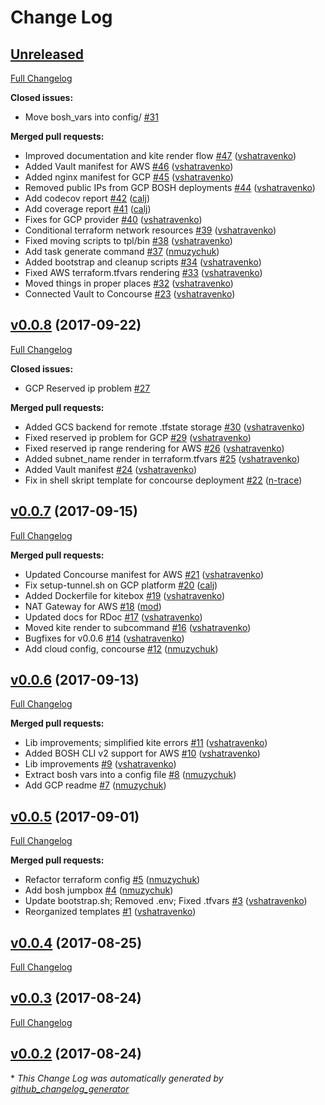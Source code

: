 # Change Log

## [Unreleased](https://github.com/helios-technologies/kite/tree/HEAD)

[Full Changelog](https://github.com/helios-technologies/kite/compare/v0.0.8...HEAD)

**Closed issues:**

- Move bosh\_vars into config/ [\#31](https://github.com/helios-technologies/kite/issues/31)

**Merged pull requests:**

- Improved documentation and kite render flow [\#47](https://github.com/helios-technologies/kite/pull/47) ([vshatravenko](https://github.com/vshatravenko))
- Added Vault manifest for AWS [\#46](https://github.com/helios-technologies/kite/pull/46) ([vshatravenko](https://github.com/vshatravenko))
- Added nginx manifest for GCP [\#45](https://github.com/helios-technologies/kite/pull/45) ([vshatravenko](https://github.com/vshatravenko))
- Removed public IPs from GCP BOSH deployments [\#44](https://github.com/helios-technologies/kite/pull/44) ([vshatravenko](https://github.com/vshatravenko))
- Add codecov report [\#42](https://github.com/helios-technologies/kite/pull/42) ([calj](https://github.com/calj))
- Add coverage report [\#41](https://github.com/helios-technologies/kite/pull/41) ([calj](https://github.com/calj))
- Fixes for GCP provider [\#40](https://github.com/helios-technologies/kite/pull/40) ([vshatravenko](https://github.com/vshatravenko))
- Conditional terraform network resources [\#39](https://github.com/helios-technologies/kite/pull/39) ([vshatravenko](https://github.com/vshatravenko))
- Fixed moving scripts to tpl/bin [\#38](https://github.com/helios-technologies/kite/pull/38) ([vshatravenko](https://github.com/vshatravenko))
- Add task generate command [\#37](https://github.com/helios-technologies/kite/pull/37) ([nmuzychuk](https://github.com/nmuzychuk))
- Added bootstrap and cleanup scripts [\#34](https://github.com/helios-technologies/kite/pull/34) ([vshatravenko](https://github.com/vshatravenko))
- Fixed AWS terraform.tfvars rendering [\#33](https://github.com/helios-technologies/kite/pull/33) ([vshatravenko](https://github.com/vshatravenko))
- Moved things in proper places [\#32](https://github.com/helios-technologies/kite/pull/32) ([vshatravenko](https://github.com/vshatravenko))
- Connected Vault to Concourse [\#23](https://github.com/helios-technologies/kite/pull/23) ([vshatravenko](https://github.com/vshatravenko))

## [v0.0.8](https://github.com/helios-technologies/kite/tree/v0.0.8) (2017-09-22)
[Full Changelog](https://github.com/helios-technologies/kite/compare/v0.0.7...v0.0.8)

**Closed issues:**

- GCP Reserved ip problem [\#27](https://github.com/helios-technologies/kite/issues/27)

**Merged pull requests:**

- Added GCS backend for remote .tfstate storage [\#30](https://github.com/helios-technologies/kite/pull/30) ([vshatravenko](https://github.com/vshatravenko))
- Fixed reserved ip problem for GCP [\#29](https://github.com/helios-technologies/kite/pull/29) ([vshatravenko](https://github.com/vshatravenko))
- Fixed reserved ip range rendering for AWS [\#26](https://github.com/helios-technologies/kite/pull/26) ([vshatravenko](https://github.com/vshatravenko))
- Added subnet\_name render in terraform.tfvars [\#25](https://github.com/helios-technologies/kite/pull/25) ([vshatravenko](https://github.com/vshatravenko))
- Added Vault manifest [\#24](https://github.com/helios-technologies/kite/pull/24) ([vshatravenko](https://github.com/vshatravenko))
- Fix in shell skript template for concourse deployment [\#22](https://github.com/helios-technologies/kite/pull/22) ([n-trace](https://github.com/n-trace))

## [v0.0.7](https://github.com/helios-technologies/kite/tree/v0.0.7) (2017-09-15)
[Full Changelog](https://github.com/helios-technologies/kite/compare/v0.0.6...v0.0.7)

**Merged pull requests:**

- Updated Concourse manifest for AWS [\#21](https://github.com/helios-technologies/kite/pull/21) ([vshatravenko](https://github.com/vshatravenko))
- Fix setup-tunnel.sh on GCP platform [\#20](https://github.com/helios-technologies/kite/pull/20) ([calj](https://github.com/calj))
- Added Dockerfile for kitebox [\#19](https://github.com/helios-technologies/kite/pull/19) ([vshatravenko](https://github.com/vshatravenko))
- NAT Gateway for AWS [\#18](https://github.com/helios-technologies/kite/pull/18) ([mod](https://github.com/mod))
- Updated docs for RDoc [\#17](https://github.com/helios-technologies/kite/pull/17) ([vshatravenko](https://github.com/vshatravenko))
- Moved kite render to subcommand [\#16](https://github.com/helios-technologies/kite/pull/16) ([vshatravenko](https://github.com/vshatravenko))
- Bugfixes for v0.0.6 [\#14](https://github.com/helios-technologies/kite/pull/14) ([vshatravenko](https://github.com/vshatravenko))
- Add cloud config, concourse [\#12](https://github.com/helios-technologies/kite/pull/12) ([nmuzychuk](https://github.com/nmuzychuk))

## [v0.0.6](https://github.com/helios-technologies/kite/tree/v0.0.6) (2017-09-13)
[Full Changelog](https://github.com/helios-technologies/kite/compare/v0.0.5...v0.0.6)

**Merged pull requests:**

- Lib improvements; simplified kite errors [\#11](https://github.com/helios-technologies/kite/pull/11) ([vshatravenko](https://github.com/vshatravenko))
- Added BOSH CLI v2 support for AWS [\#10](https://github.com/helios-technologies/kite/pull/10) ([vshatravenko](https://github.com/vshatravenko))
- Lib improvements [\#9](https://github.com/helios-technologies/kite/pull/9) ([vshatravenko](https://github.com/vshatravenko))
- Extract bosh vars into a config file [\#8](https://github.com/helios-technologies/kite/pull/8) ([nmuzychuk](https://github.com/nmuzychuk))
- Add GCP readme [\#7](https://github.com/helios-technologies/kite/pull/7) ([nmuzychuk](https://github.com/nmuzychuk))

## [v0.0.5](https://github.com/helios-technologies/kite/tree/v0.0.5) (2017-09-01)
[Full Changelog](https://github.com/helios-technologies/kite/compare/v0.0.4...v0.0.5)

**Merged pull requests:**

- Refactor terraform config [\#5](https://github.com/helios-technologies/kite/pull/5) ([nmuzychuk](https://github.com/nmuzychuk))
- Add bosh jumpbox [\#4](https://github.com/helios-technologies/kite/pull/4) ([nmuzychuk](https://github.com/nmuzychuk))
- Update bootstrap.sh; Removed .env; Fixed .tfvars [\#3](https://github.com/helios-technologies/kite/pull/3) ([vshatravenko](https://github.com/vshatravenko))
- Reorganized templates [\#1](https://github.com/helios-technologies/kite/pull/1) ([vshatravenko](https://github.com/vshatravenko))

## [v0.0.4](https://github.com/helios-technologies/kite/tree/v0.0.4) (2017-08-25)
[Full Changelog](https://github.com/helios-technologies/kite/compare/v0.0.3...v0.0.4)

## [v0.0.3](https://github.com/helios-technologies/kite/tree/v0.0.3) (2017-08-24)
[Full Changelog](https://github.com/helios-technologies/kite/compare/v0.0.2...v0.0.3)

## [v0.0.2](https://github.com/helios-technologies/kite/tree/v0.0.2) (2017-08-24)


\* *This Change Log was automatically generated by [github_changelog_generator](https://github.com/skywinder/Github-Changelog-Generator)*